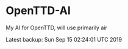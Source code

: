 # OpenTTD-AI
My AI for OpenTTD, will use primarily air

Latest backup: Sun Sep 15 02:24:01 UTC 2019
